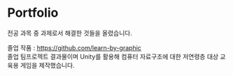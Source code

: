 # Portfolio

전공 과목 중 과제로서 해결한 것들을 올렸습니다.




졸업 작품 : https://github.com/learn-by-graphic \
졸업 팀프로젝트 결과물이며 Unity를 활용해 컴퓨터 자료구조에 대한 저연령층 대상 교육용 게임을 제작했습니다.

